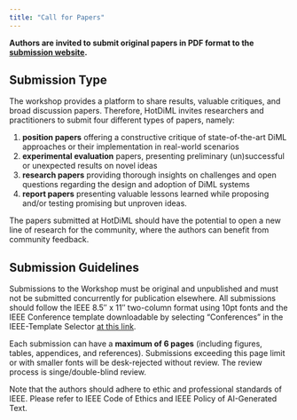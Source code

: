 ```yaml
---
title: "Call for Papers"
---
```


**Authors are invited to submit original papers in PDF format to the [submission website](https://eur03.safelinks.protection.outlook.com/?url=https%3A%2F%2Feasychair.org%2Fmy%2Fconference%3Fconf%3Dicdcsw2025&data=05%7C02%7CE.Bardhi-1%40tudelft.nl%7C2a8dc74a48b04bd58dc208dd357c26de%7C096e524d692940308cd38ab42de0887b%7C0%7C0%7C638725529536460473%7CUnknown%7CTWFpbGZsb3d8eyJFbXB0eU1hcGkiOnRydWUsIlYiOiIwLjAuMDAwMCIsIlAiOiJXaW4zMiIsIkFOIjoiTWFpbCIsIldUIjoyfQ%3D%3D%7C0%7C%7C%7C&sdata=6FeqZruk6RlNtOcpGpn4tqN2K2gYe2IVPSwx9d7Vr0A%3D&reserved=0).**

## Submission Type ##

The workshop provides a platform to share results, valuable critiques, and broad discussion papers. Therefore, HotDiML invites researchers and practitioners to submit four different types of papers, namely:
1. **position papers** offering a constructive critique of state-of-the-art DiML approaches or their implementation in real-world scenarios
2. **experimental evaluation** papers, presenting preliminary (un)successful or unexpected results on novel ideas
3. **research papers** providing thorough insights on challenges and open questions regarding the design and adoption of DiML systems
4. **report papers** presenting valuable lessons learned while proposing and/or testing promising but unproven ideas.

The papers submitted at HotDiML should have the potential to open a new line of research for the community, where the authors can benefit from community feedback. 

## Submission Guidelines ##

Submissions to the Workshop must be original and unpublished and must not be submitted concurrently for publication elsewhere. All submissions should follow the IEEE 8.5″ x 11″ two-column format using 10pt fonts and the IEEE Conference template downloadable by selecting “Conferences” in the IEEE-Template Selector [at this link](https://eur03.safelinks.protection.outlook.com/?url=https%3A%2F%2Ftemplate-selector.ieee.org%2F&data=05%7C02%7CE.Bardhi-1%40tudelft.nl%7C2a8dc74a48b04bd58dc208dd357c26de%7C096e524d692940308cd38ab42de0887b%7C0%7C0%7C638725529536479157%7CUnknown%7CTWFpbGZsb3d8eyJFbXB0eU1hcGkiOnRydWUsIlYiOiIwLjAuMDAwMCIsIlAiOiJXaW4zMiIsIkFOIjoiTWFpbCIsIldUIjoyfQ%3D%3D%7C0%7C%7C%7C&sdata=l6RCYcs2Ota9DtV3jVuAJ0GDKdyZCy4c%2FGdSSea96uE%3D&reserved=0).

Each submission can have a **maximum of 6 pages** (including figures, tables, appendices, and references). Submissions exceeding this page limit or with smaller fonts will be desk-rejected without review. The review process is singe/double-blind review.

Note that the authors should adhere to ethic and professional standards of IEEE. Please refer to IEEE Code of Ethics and IEEE Policy of AI-Generated Text. 